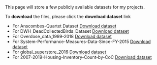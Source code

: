 

 
This page will store a few publicly available datasets for my projects.

To **download** the files, please click the **download dataset** link
* For Anscombes-Quartet Dataset [Download dataset](/Datasets/anscombes-quartet.xlsx)
* For DWH_DeadCollectedBirds_Dataset [Download dataset](/Datasets/DWH_DeadCollectedBirds_Dataset.xlsx)
* For Overdose_data_1999-2018 [Download dataset](/Datasets/Overdose_data_1999-2018.xlsx)
* For System-Performance-Measures-Data-Since-FY-2015 [Download dataset](/Datasets/System-Performance-Measures-Data-Since-FY-2015.xls)
* For global_superstore_2016 [Download dataset](/Datasets/global_superstore_2016.xlsx)
* For 2007-2019-Housing-Inventory-Count-by-CoC [Download dataset](/Datasets/2007-2019-Housing-Inventory-Count-by-CoC.xlsx)



